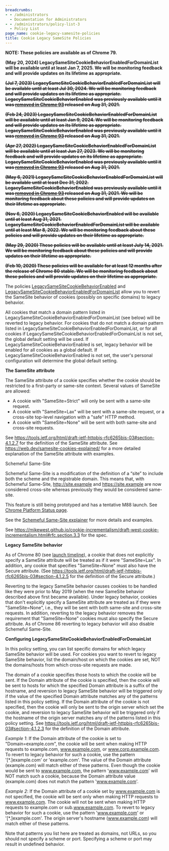 ```yaml
---
breadcrumbs:
- - /administrators
  - Documentation for Administrators
- - /administrators/policy-list-3
  - Policy List
page_name: cookie-legacy-samesite-policies
title: Cookie Legacy SameSite Policies
---
```


**NOTE: These policies are available as of Chrome 79.**

**(May 20, 2024) LegacySameSiteCookieBehaviorEnabledForDomainList will be
available until at least Jan 7, 2025. We will be monitoring feedback and will
provide updates on its lifetime as appropriate.**

~~**(Jul 7, 2023) LegacySameSiteCookieBehaviorEnabledForDomainList will be
available until at least Jul 30, 2024. We will be monitoring feedback and will
provide updates on its lifetime as appropriate. LegacySameSiteCookieBehaviorEnabled was
previously available until it was [removed in Chrome 93](https://chromium.googlesource.com/chromium/src/+/a5d81113983931597cc6cfb96558decfa615d464)
released on Aug 31, 2021.**~~

~~**(Feb 24, 2023) LegacySameSiteCookieBehaviorEnabledForDomainList will be
available until at least Jan 9, 2024. We will be monitoring feedback and will
provide updates on its lifetime as appropriate. LegacySameSiteCookieBehaviorEnabled was
previously available until it was [removed in Chrome 93](https://chromium.googlesource.com/chromium/src/+/a5d81113983931597cc6cfb96558decfa615d464)
released on Aug 31, 2021.**~~

~~**(Apr 27, 2022) LegacySameSiteCookieBehaviorEnabledForDomainList will be
available until at least Jun 27, 2023. We will be monitoring feedback and will
provide updates on its lifetime as appropriate. LegacySameSiteCookieBehaviorEnabled was
previously available until it was [removed in Chrome 93](https://chromium.googlesource.com/chromium/src/+/a5d81113983931597cc6cfb96558decfa615d464)
released on Aug 31, 2021.**~~

~~**(May 6, 2021) LegacySameSiteCookieBehaviorEnabledForDomainList will be
available until at least Dec 31, 2022. LegacySameSiteCookieBehaviorEnabled was
previously available until it was [removed in Chrome 93](https://chromium.googlesource.com/chromium/src/+/a5d81113983931597cc6cfb96558decfa615d464)
released on Aug 31, 2021. We will be monitoring feedback about these policies
and will provide updates on their lifetime as appropriate.**~~

~~**(Nov 6, 2020) LegacySameSiteCookieBehaviorEnabled will be available until at
least Aug 31, 2021. LegacySameSiteCookieBehaviorEnabledForDomainList will be
available until at least Mar 8, 2022. We will be monitoring feedback about these
policies and will provide updates on their lifetime as appropriate.**~~

~~**(May 29, 2020) These policies will be available until at least July 14,
2021. We will be monitoring feedback about these policies and will provide
updates on their lifetime as appropriate.**~~

~~**(Feb 10, 2020) These policies will be available for at least 12 months after
the release of Chrome 80 stable. We will be monitoring feedback about these
policies and will provide updates on their lifetime as appropriate.**~~

The policies
[LegacySameSiteCookieBehaviorEnabled](https://cloud.google.com/docs/chrome-enterprise/policies/?policy=LegacySameSiteCookieBehaviorEnabled)
and
[LegacySameSiteCookieBehaviorEnabledForDomainList](https://cloud.google.com/docs/chrome-enterprise/policies/?policy=LegacySameSiteCookieBehaviorEnabledForDomainList)
allow you to revert the SameSite behavior of cookies (possibly on specific
domains) to legacy behavior.

All cookies that match a domain pattern listed in
LegacySameSiteCookieBehaviorEnabledForDomainList (see below) will be reverted to
legacy behavior. For cookies that do not match a domain pattern listed in
LegacySameSiteCookieBehaviorEnabledForDomainList, or for all cookies if
LegacySameSiteCookieBehaviorEnabledForDomainList is not set, the global default
setting will be used. If LegacySameSiteCookieBehaviorEnabled is set, legacy
behavior will be enabled for all cookies as a global default. If
LegacySameSiteCookieBehaviorEnabled is not set, the user's personal
configuration will determine the global default setting.

**The SameSite attribute**

The SameSite attribute of a cookie specifies whether the cookie should be
restricted to a first-party or same-site context. Several values of SameSite are
allowed:

*   A cookie with "SameSite=Strict" will only be sent with a same-site
            request.
*   A cookie with "SameSite=Lax" will be sent with a same-site request,
            or a cross-site top-level navigation with a "safe" HTTP method.
*   A cookie with "SameSite=None" will be sent with both same-site and
            cross-site requests.

See
<https://tools.ietf.org/html/draft-ietf-httpbis-rfc6265bis-03#section-4.1.2.7>
for the definition of the SameSite attribute. See
<https://web.dev/samesite-cookies-explained/> for a more detailed explanation of
the SameSite attribute with examples.

Schemeful Same-Site

Schemeful Same-Site is a modification of the definition of a “site” to include
both the scheme and the registrable domain. This means that, with Schemeful
Same-Site, <http://site.example> and <https://site.example> are now considered
cross-site whereas previously they would be considered same-site.

This feature is still being prototyped and has a tentative M88 launch. See
[Chrome Platform Status
page](https://www.chromestatus.com/feature/5096179480133632).

See the [Schemeful Same-Site
explainer](https://github.com/sbingler/schemeful-same-site) for more details and
examples.

See
<https://mikewest.github.io/cookie-incrementalism/draft-west-cookie-incrementalism.html#rfc.section.3.3>
for the spec.

**Legacy SameSite behavior**

As of Chrome 80 (see [launch timeline](/updates/same-site)), a cookie that does
not explicitly specify a SameSite attribute will be treated as if it were
"SameSite=Lax". In addition, any cookie that specifies "SameSite=None" must also
have the Secure attribute. (See
<https://tools.ietf.org/html/draft-ietf-httpbis-rfc6265bis-03#section-4.1.2.5>
for the definition of the Secure attribute.)

Reverting to the legacy SameSite behavior causes cookies to be handled like they
were prior to May 2019 (when the new SameSite behavior described above first
became available). Under legacy behavior, cookies that don't explicitly specify
a SameSite attribute are treated as if they were "SameSite=None", i.e., they
will be sent with both same-site and cross-site requests. In addition, reverting
to the legacy behavior removes the requirement that "SameSite=None" cookies must
also specify the Secure attribute. As of Chrome 86 reverting to legacy behavior
will also disable Schemeful Same-Site.

**Configuring LegacySameSiteCookieBehaviorEnabledForDomainList**

In this policy setting, you can list specific domains for which legacy SameSite
behavior will be used. For cookies you want to revert to legacy SameSite
behavior, list the domain/host on which the cookies are set, NOT the
domains/hosts from which cross-site requests are made.

The domain of a cookie specifies those hosts to which the cookie will be sent.
If the Domain attribute of the cookie is specified, then the cookie will be sent
to hosts for which the specified Domain attribute is a suffix of the hostname,
and reversion to legacy SameSite behavior will be triggered only if the value of
the specified Domain attribute matches any of the patterns listed in this policy
setting. If the Domain attribute of the cookie is not specified, then the cookie
will only be sent to the origin server which set the cookie, and reversion to
legacy SameSite behavior will be triggered only if the hostname of the origin
server matches any of the patterns listed in this policy setting. See
<https://tools.ietf.org/html/draft-ietf-httpbis-rfc6265bis-03#section-4.1.2.3>
for the definition of the Domain attribute.

*Example 1*: If the Domain attribute of the cookie is set to
"Domain=example.com", the cookie will be sent when making HTTP requests to
example.com, www.example.com, or www.corp.example.com. To revert to legacy
behavior for such a cookie, use the pattern '\[\*.\]example.com' or
'example.com'. The value of the Domain attribute (example.com) will match either
of these patterns. Even though the cookie would be sent to www.example.com, the
pattern 'www.example.com' will NOT match such a cookie, because the Domain
attribute value (example.com) does not match the pattern 'www.example.com'.

*Example 2*: If the Domain attribute of a cookie set by www.example.com is not
specified, the cookie will be sent only when making HTTP requests to
www.example.com. The cookie will not be sent when making HTTP requests to
example.com or sub.www.example.com. To revert to legacy behavior for such a
cookie, use the pattern 'www.example.com' or '\[\*.\]example.com'. The origin
server's hostname (www.example.com) will match either of these patterns.

Note that patterns you list here are treated as domains, not URLs, so you should
not specify a scheme or port. Specifying a scheme or port may result in
undefined behavior.
